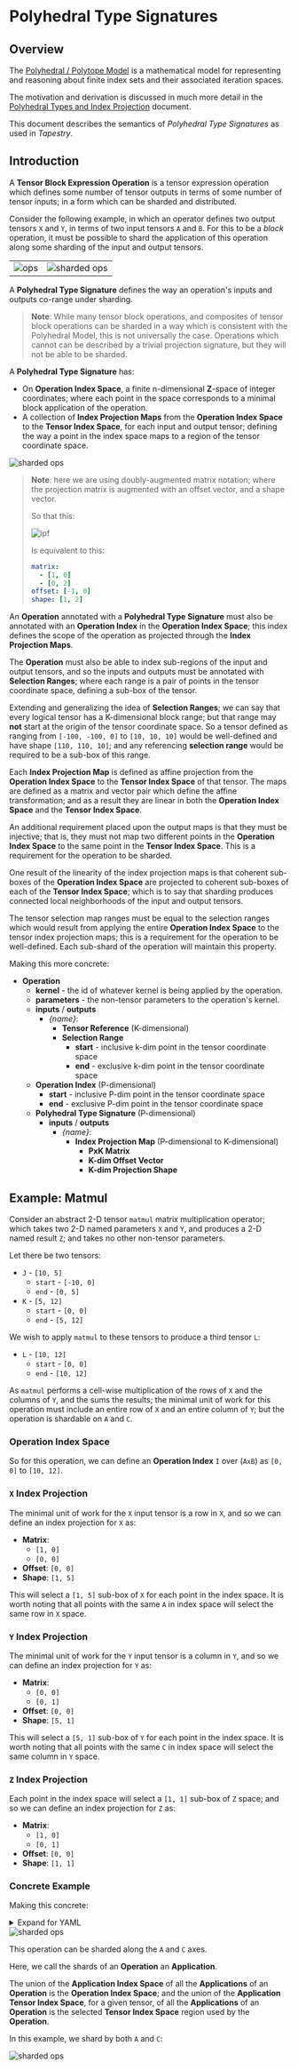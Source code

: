 # Polyhedral Type Signatures

## Overview

The [Polyhedral / Polytope Model](https://en.wikipedia.org/wiki/Polyhedral_model) is a mathematical
model for representing and reasoning about finite index sets and their associated iteration spaces.

The motivation and derivation is discussed in much more detail in the
[Polyhedral Types and Index Projection](../PolyhedralTypesAndIndexProjection.md) document.

This document describes the semantics of _Polyhedral Type Signatures_ as used in _Tapestry_.

## Introduction

A **Tensor Block Expression Operation** is a tensor expression operation which defines some number
of tensor outputs in terms of some number of tensor inputs; in a form which can be sharded and
distributed.

Consider the following example, in which an operator defines two output tensors `X` and `Y`, in
terms of two input tensors `A` and `B`. For this to be a _block_ operation, it must be possible to
shard the application of this operation along some sharding of the input and output tensors.

<table style="border: 0">
  <tr>
    <td>
      <div style="width: 100%; margin: auto">
        <img alt="ops" src="PolyhedralTypeSignatures/Operator.fig1.dot.png"/>
      </div>
    </td>
    <td>
      <div style="width: 100%; margin: auto">
        <img alt="sharded ops" src="PolyhedralTypeSignatures/Operator.fig2.dot.png"/>
      </div>
    </td>
  </tr>
</table>

A **Polyhedral Type Signature** defines the way an operation's inputs and outputs co-range under
sharding.

> **Note**: While many tensor block operations, and composites of tensor block operations can be
> sharded in a way which is consistent with the Polyhedral Model, this is not universally the case.
> Operations which cannot can be described by a trivial projection signature, but they will not be
> able to be sharded.

A **Polyhedral Type Signature** has:

- On **Operation Index Space**, a finite n-dimensional **Z**-space of integer coordinates; where
  each point in the space corresponds to a minimal block application of the operation.
- A collection of **Index Projection Maps** from the **Operation Index Space** to the **Tensor Index
  Space**, for each input and output tensor; defining the way a point in the index space maps to a
  region of the tensor coordinate space.

<div style="width: 100%; margin: auto">
  <img alt="sharded ops" src="PolyhedralTypeSignatures/ipf.example.dot.png"/>
</div>

> **Note**: here we are using doubly-augmented matrix notation; where the projection matrix is
> augmented with an offset vector, and a shape vector.
>
> So that this:
> 
> ![ipf](PolyhedralTypeSignatures/ipf.simple.dot.png)
>
> Is equivalent to this:
>
> ```yaml
> matrix:
>   - [1, 0]
>   - [0, 2]
> offset: [-1, 0]
> shape: [1, 2]
> ```

An **Operation** annotated with a **Polyhedral Type Signature** must also be annotated with an
**Operation Index** in the **Operation Index Space**; this index defines the scope of the operation
as projected through the **Index Projection Maps**.

The **Operation** must also be able to index sub-regions of the input and output tensors, and so the
inputs and outputs must be annotated with **Selection Ranges**; where each range is a pair of points
in the tensor coordinate space, defining a sub-box of the tensor.

Extending and generalizing the idea of **Selection Ranges**; we can say that every logical tensor
has a K-dimensional block range; but that range may **not** start at the origin of the tensor
coordinate space. So a tensor defined as ranging from `[-100, -100, 0]` to `[10, 10, 10]` would be
well-defined and have shape `[110, 110, 10]`; and any referencing **selection range** would be
required to be a sub-box of this range.

Each **Index Projection Map** is defined as affine projection from the **Operation Index Space** to
the **Tensor Index Space** of that tensor. The maps are defined as a matrix and vector pair which
define the affine transformation; and as a result they are linear in both the **Operation Index
Space** and the **Tensor Index Space**.

An additional requirement placed upon the output maps is that they must be injective; that is, they
must not map two different points in the **Operation Index Space** to the same point in the **Tensor
Index Space**. This is a requirement for the operation to be sharded.

One result of the linearity of the index projection maps is that coherent sub-boxes of the
**Operation Index Space** are projected to coherent sub-boxes of each of the **Tensor Index Space**;
which is to say that sharding produces connected local neighborhoods of the input and output
tensors.

The tensor selection map ranges must be equal to the selection ranges which would result from
applying the entire **Operation Index Space** to the tensor index projection maps; this is a
requirement for the operation to be well-defined. Each sub-shard of the operation will maintain this
property.

Making this more concrete:

- **Operation**
  - **kernel** - the id of whatever kernel is being applied by the operation.
  - **parameters** - the non-tensor parameters to the operation's kernel.
  - **inputs** / **outputs**
    - _{name}_:
      - **Tensor Reference** (K-dimensional)
      - **Selection Range**
        - **start** - inclusive k-dim point in the tensor coordinate space
        - **end** - exclusive k-dim point in the tensor coordinate space
  - **Operation Index** (P-dimensional)
    - **start** - inclusive P-dim point in the tensor coordinate space
    - **end** - exclusive P-dim point in the tensor coordinate space
  - **Polyhedral Type Signature** (P-dimensional)
    - **inputs** / **outputs**
      - _{name}_:
        - **Index Projection Map** (P-dimensional to K-dimensional)
          - **PxK Matrix**
          - **K-dim Offset Vector**
          - **K-dim Projection Shape**

## Example: Matmul

Consider an abstract 2-D tensor `matmul` matrix multiplication operator; which takes two 2-D named
parameters `X` and `Y`, and produces a 2-D named result `Z`; and takes no other non-tensor
parameters.

Let there be two tensors:

- `J` - `[10, 5]`
  - `start` - `[-10, 0]`
  - `end` - `[0, 5]`
- `K` - `[5, 12]`
  - `start` - `[0, 0]`
  - `end` - `[5, 12]`

We wish to apply `matmul` to these tensors to produce a third tensor `L`:

- `L` - `[10, 12]`
  - `start` - `[0, 0]`
  - `end` - `[10, 12]`

As `matmul` performs a cell-wise multiplication of the rows of `X` and the columns of `Y`, and the
sums the results; the minimal unit of work for this operation must include an entire row of `X` and
an entire column of `Y`; but the operation is shardable on `A` and `C`.

### Operation Index Space

So for this operation, we can define an **Operation Index** `I` over (`AxB`) as `[0, 0]` to
`[10, 12]`.

### `X` Index Projection

The minimal unit of work for the `X` input tensor is a row in `X`, and so we can define an index
projection for `X` as:

- **Matrix**:
  - `[1, 0]`
  - `[0, 0]`
- **Offset**: `[0, 0]`
- **Shape**: `[1, 5]`

This will select a `[1, 5]` sub-box of `X` for each point in the index space. It is worth noting
that all points with the same `A` in index space will select the same row in `X` space.

### `Y` Index Projection

The minimal unit of work for the `Y` input tensor is a column in `Y`, and so we can define an index
projection for `Y` as:

- **Matrix**:
  - `[0, 0]`
  - `[0, 1]`
- **Offset**: `[0, 0]`
- **Shape**: `[5, 1]`

This will select a `[5, 1]` sub-box of `Y` for each point in the index space. It is worth noting
that all points with the same `C` in index space will select the same column in `Y` space.

### `Z` Index Projection

Each point in the index space will select a `[1, 1]` sub-box of `Z` space; and so we can define an
index projection for `Z` as:

- **Matrix**:
  - `[1, 0]`
  - `[0, 1]`
- **Offset**: `[0, 0]`
- **Shape**: `[1, 1]`

### Concrete Example

Making this concrete:

<details>
<summary>Expand for YAML</summary>

```yaml
tensors:
  J:
    start: [-10, 0]
    end: [0, 5]
  K:
    start: [0, 0]
    end: [5, 12]
  L:
    start: [0, 0]
    end: [10, 12]

operation:
  kernel: matmul
  inputs:
    X:
      tensor: $J
      range:
        start: [-10, 0]
        end: [0, 5]
    Y:
      tensor: $K
      range:
        start: [0, 0]
        end: [5, 12]
  outputs:
    Z:
      tensor: $L
      range:
        start: [0, 0]
        end: [10, 12]
  index:
    start: [0, 0]
    end: [10, 12]
  signature:
    inputs:
      X:
        matrix:
          - [1, 0]
          - [0, 0]
        offset: [0, 0]
        shape: [1, 5]
      Y:
        matrix:
          - [0, 0]
          - [0, 1]
        offset: [0, 0]
        shape: [5, 1]
    outputs:
      C:
        matrix:
          - [1, 0]
          - [0, 1]
        offset: [0, 0]
        shape: [10, 12]
```

</details>

<div style="width: 100%; margin: auto">
  <img alt="sharded ops" src="PolyhedralTypeSignatures/matmul.example.dot.png"/>
</div>

This operation can be sharded along the `A` and `C` axes.

Here, we call the shards of an **Operation** an **Application**.

The union of the **Application Index Space** of all the **Applications** of an **Operation** is the
**Operation Index Space**; and the union of the **Application Tensor Index Space**, for a given
tensor, of all the **Applications** of an **Operation** is the selected **Tensor Index Space**
region used by the **Operation**.

In this example, we shard by both `A` and `C`:

<div style="width: 100%; margin: auto">
  <img alt="sharded ops" src="PolyhedralTypeSignatures/matmul.example.x4.dot.png"/>
</div>
